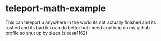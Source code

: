 # teleport-math-example
This can teleport u anywhere in the world
its not actually finished and its rushed and its bad ik i can do better but i need anything on my github profile so shut up 
by slees (slees#1162)
